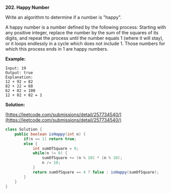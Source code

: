 **202. Happy Number**

Write an algorithm to determine if a number is "happy".

A happy number is a number defined by the following process: Starting with any positive integer, replace the number by the sum of the squares of its digits, and repeat the process until the number equals 1 (where it will stay), or it loops endlessly in a cycle which does not include 1. Those numbers for which this process ends in 1 are happy numbers.

**Example:**

```
Input: 19
Output: true
Explanation: 
12 + 92 = 82
82 + 22 = 68
62 + 82 = 100
12 + 02 + 02 = 1
```

**Solution:**

[https://leetcode.com/submissions/detail/257734540/](https://leetcode.com/submissions/detail/257734540/)
```java
class Solution {
    public boolean isHappy(int n) {
        if(n == 1) return true;
        else {
            int sumOfSquare = 0;
            while(n != 0) {
                sumOfSquare += (n % 10) * (n % 10);
                n /= 10;
            }
            return sumOfSquare == 4 ? false : isHappy(sumOfSquare);
        }
    }
}
```